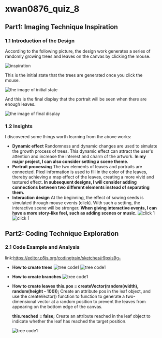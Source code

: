# xwan0876_quiz_8

## Part1: Imaging Technique Inspiration

### 1.1 Introduction of the Design 
 According to the following picture, the design work generates a series of randomly growing trees and leaves on the canvas by clicking the mouse. 

![inspiration](readmeImages/mar.png)

This is the initial state that the trees are generated once you click the mouse.

![the image of initial state](readmeImages/initial.jpg)

And this is the final display that the portrait will be seen when there are enough leaves.

![the image of final display](readmeImages/final.jpg)

### 1.2 Insights
I discovered some things worth learning from the above works:
- **Dynamic effect** 
  Randomness and dynamic changes are used to simulate the growth process of trees. This dynamic effect can attract the user's attention and increase the interest and charm of the artwork. **In my major project, I can also consider setting a scene theme.**
- **Portrait processing** 
  The two elements of leaves and portraits are connected. Pixel information is used to fill in the color of the leaves, thereby achieving a map effect of the leaves, creating a more vivid and textured effect. **In subsequent designs, I will consider adding connections between two different elements instead of separating them.**
- **Interaction design** 
  At the beginning, the effect of sowing seeds is simulated through mouse events (click). With such a setting, the interactive scene will be stronger. **When giving interactive events, I can have a more story-like feel, such as adding scenes or music.**
![click 1](readmeImages/click1.jpg)
![click 1](readmeImages/click2.jpg)

## Part2: Coding Technique Exploration

### 2.1 Code Example and Analysis
link:https://editor.p5js.org/codingtrain/sketches/r9pxis9g-
- **How to create trees**
  ![tree code1](readmeImages/tree1.png)
  ![tree code1](readmeImages/tree2.png)
- **How to create branches**
  ![tree code1](readmeImages/branche.png)
- **How to create leaves**
  **this.pos = createVector(random(width), random(height - 100));**
  Create an attribute pos in the leaf object, and use the createVector() function to function to generate a two-dimensional vector at a random position to prevent the leaves from appearing on the bottom edge of the canvas.

  **this.reached = false;** 
  Create an attribute reached in the leaf object to indicate whether the leaf has reached the target position.
  
  ![tree code1](readmeImages/leave.png)



